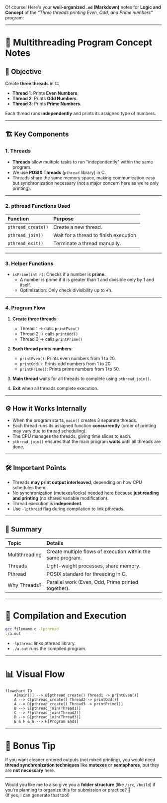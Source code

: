 Of course! Here's your **well-organized `.md` (Markdown)** notes for **Logic and Concept** of the *"Three threads printing Even, Odd, and Prime numbers"* program:

---

# 🧵 Multithreading Program Concept Notes

## 🎯 Objective

Create **three threads** in C:
- **Thread 1**: Prints **Even Numbers**.
- **Thread 2**: Prints **Odd Numbers**.
- **Thread 3**: Prints **Prime Numbers**.

Each thread runs **independently** and prints its assigned type of numbers.

---

## 🏗️ Key Components

### 1. Threads
- **Threads** allow multiple tasks to run "independently" within the same program.
- We use **POSIX Threads** (`pthread` library) in C.
- Threads share the same memory space, making communication easy but synchronization necessary (not a major concern here as we're only printing).

---

### 2. pthread Functions Used
| Function | Purpose |
|:--------|:---------|
| `pthread_create()` | Create a new thread. |
| `pthread_join()` | Wait for a thread to finish execution. |
| `pthread_exit()` | Terminate a thread manually. |

---

### 3. Helper Functions

- `isPrime(int n)`: Checks if a number is **prime**.
  - A number is prime if it is greater than 1 and divisible only by 1 and itself.
  - Optimization: Only check divisibility up to √n.

---

### 4. Program Flow

1. **Create three threads**:
    - Thread 1 → calls `printEven()`
    - Thread 2 → calls `printOdd()`
    - Thread 3 → calls `printPrime()`
  
2. **Each thread prints numbers**:
    - `printEven()`: Prints even numbers from 1 to 20.
    - `printOdd()`: Prints odd numbers from 1 to 20.
    - `printPrime()`: Prints prime numbers from 1 to 50.

3. **Main thread** waits for all threads to complete using `pthread_join()`.

4. **Exit** when all threads complete execution.

---

## ⚙️ How it Works Internally

- When the program starts, `main()` creates 3 separate threads.
- Each thread runs its assigned function **concurrently** (order of printing may vary due to thread scheduling).
- The CPU manages the threads, giving time slices to each.
- `pthread_join()` ensures that the main program **waits** until all threads are done.

---

## 🛠️ Important Points

- Threads **may print output interleaved**, depending on how CPU schedules them.
- No synchronization (mutexes/locks) needed here because **just reading and printing** (no shared variable modification).
- Thread execution is **independent**.
- Use `-lpthread` flag during compilation to link pthreads.

---

## 🧠 Summary

| Topic | Details |
|:-----|:--------|
| Multithreading | Create multiple flows of execution within the same program. |
| Threads | Light-weight processes, share memory. |
| Pthread | POSIX standard for threading in C. |
| Why Threads? | Parallel work (Even, Odd, Prime printed together). |

---

# 📜 Compilation and Execution

```bash
gcc filename.c -lpthread
./a.out
```

- `-lpthread` links pthread library.
- `./a.out` runs the compiled program.

---

# 📊 Visual Flow

```mermaid
flowchart TD
    A[main()] --> B[pthread_create() Thread1 -> printEven()]
    A --> C[pthread_create() Thread2 -> printOdd()]
    A --> D[pthread_create() Thread3 -> printPrime()]
    B --> E[pthread_join(Thread1)]
    C --> F[pthread_join(Thread2)]
    D --> G[pthread_join(Thread3)]
    E & F & G --> H[Program Ends]
```

---

# 🚀 Bonus Tip

If you want cleaner ordered outputs (not mixed printing), you would need **thread synchronization techniques** like **mutexes** or **semaphores**, but they are **not necessary** here.

---

Would you like me to also give you a **folder structure** (like `/src`, `/build`) if you're planning to organize this for submission or practice? 🎯  
(If yes, I can generate that too!)